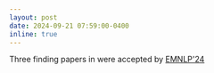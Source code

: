 ```yaml
---
layout: post
date: 2024-09-21 07:59:00-0400
inline: true
---
```


Three finding papers in were accepted by [EMNLP'24]()
